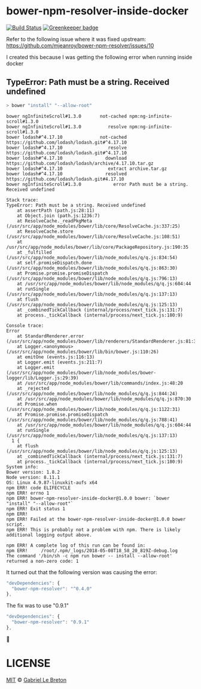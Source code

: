 # bower-npm-resolver-inside-docker

[![Build Status](https://travis-ci.org/GabLeRoux/bower-npm-resolver-inside-docker.svg?branch=master)](https://travis-ci.org/GabLeRoux/bower-npm-resolver-inside-docker) [![Greenkeeper badge](https://badges.greenkeeper.io/GabLeRoux/bower-npm-resolver-inside-docker.svg)](https://greenkeeper.io/)

Refer to the following issue where it was fixed upstream:  
https://github.com/mjeanroy/bower-npm-resolver/issues/10

I created this because I was getting the following error when running inside docker

## TypeError: Path must be a string. Received undefined

```bash
> bower "install" "--allow-root"
```
```
bower ngInfiniteScroll#1.3.0       not-cached npm:ng-infinite-scroll#1.3.0
bower ngInfiniteScroll#1.3.0          resolve npm:ng-infinite-scroll#1.3.0
bower lodash#^4.17.10              not-cached https://github.com/lodash/lodash.git#^4.17.10
bower lodash#^4.17.10                 resolve https://github.com/lodash/lodash.git#^4.17.10
bower lodash#^4.17.10                download https://github.com/lodash/lodash/archive/4.17.10.tar.gz
bower lodash#^4.17.10                 extract archive.tar.gz
bower lodash#^4.17.10                resolved https://github.com/lodash/lodash.git#4.17.10
bower ngInfiniteScroll#1.3.0            error Path must be a string. Received undefined

Stack trace:
TypeError: Path must be a string. Received undefined
    at assertPath (path.js:28:11)
    at Object.join (path.js:1236:7)
    at ResolveCache._readPkgMeta (/usr/src/app/node_modules/bower/lib/core/ResolveCache.js:337:25)
    at ResolveCache.store (/usr/src/app/node_modules/bower/lib/core/ResolveCache.js:108:51)
    at /usr/src/app/node_modules/bower/lib/core/PackageRepository.js:190:35
    at _fulfilled (/usr/src/app/node_modules/bower/lib/node_modules/q/q.js:834:54)
    at self.promiseDispatch.done (/usr/src/app/node_modules/bower/lib/node_modules/q/q.js:863:30)
    at Promise.promise.promiseDispatch (/usr/src/app/node_modules/bower/lib/node_modules/q/q.js:796:13)
    at /usr/src/app/node_modules/bower/lib/node_modules/q/q.js:604:44
    at runSingle (/usr/src/app/node_modules/bower/lib/node_modules/q/q.js:137:13)
    at flush (/usr/src/app/node_modules/bower/lib/node_modules/q/q.js:125:13)
    at _combinedTickCallback (internal/process/next_tick.js:131:7)
    at process._tickCallback (internal/process/next_tick.js:180:9)

Console trace:
Error
    at StandardRenderer.error (/usr/src/app/node_modules/bower/lib/renderers/StandardRenderer.js:81:37)
    at Logger.<anonymous> (/usr/src/app/node_modules/bower/lib/bin/bower.js:110:26)
    at emitOne (events.js:116:13)
    at Logger.emit (events.js:211:7)
    at Logger.emit (/usr/src/app/node_modules/bower/lib/node_modules/bower-logger/lib/Logger.js:29:39)
    at /usr/src/app/node_modules/bower/lib/commands/index.js:48:20
    at _rejected (/usr/src/app/node_modules/bower/lib/node_modules/q/q.js:844:24)
    at /usr/src/app/node_modules/bower/lib/node_modules/q/q.js:870:30
    at Promise.when (/usr/src/app/node_modules/bower/lib/node_modules/q/q.js:1122:31)
    at Promise.promise.promiseDispatch (/usr/src/app/node_modules/bower/lib/node_modules/q/q.js:788:41)
    at /usr/src/app/node_modules/bower/lib/node_modules/q/q.js:604:44
    at runSingle (/usr/src/app/node_modules/bower/lib/node_modules/q/q.js:137:13)
  1 {
    at flush (/usr/src/app/node_modules/bower/lib/node_modules/q/q.js:125:13)
    at _combinedTickCallback (internal/process/next_tick.js:131:7)
    at process._tickCallback (internal/process/next_tick.js:180:9)
System info:
Bower version: 1.8.2
Node version: 8.11.1
OS: Linux 4.9.87-linuxkit-aufs x64
npm ERR! code ELIFECYCLE
npm ERR! errno 1
npm ERR! bower-npm-resolver-inside-docker@1.0.0 bower: `bower "install" "--allow-root"`
npm ERR! Exit status 1
npm ERR!
npm ERR! Failed at the bower-npm-resolver-inside-docker@1.0.0 bower script.
npm ERR! This is probably not a problem with npm. There is likely additional logging output above.

npm ERR! A complete log of this run can be found in:
npm ERR!     /root/.npm/_logs/2018-05-08T18_58_20_819Z-debug.log
The command '/bin/sh -c npm run bower -- install --allow-root' returned a non-zero code: 1
```

It turned out that the following version was causing the error:

```javascript
"devDependencies": {
  "bower-npm-resolver": "^0.4.0"
},
```

The fix was to use "0.9.1" 
```javascript
"devDependencies": {
  "bower-npm-resolver": "0.9.1"
},
```

🎉

# LICENSE

[MIT](LICENSE.md) © [Gabriel Le Breton](https://gableroux.com)

